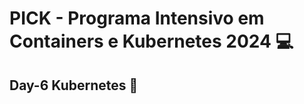 # PICK - Programa Intensivo em Containers e Kubernetes 2024 :computer:

## Day-6 Kubernetes :rocket:

